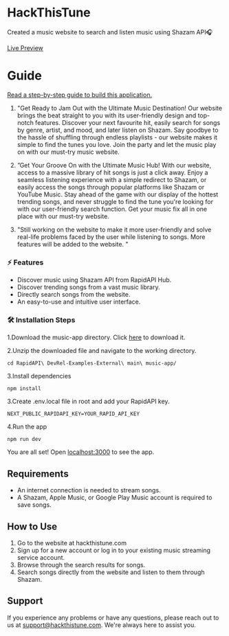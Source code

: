 # HackThisTune

Created a music website to search and listen music using Shazam API🎧

[Live Preview](https://rapidapi-example-music-app.vercel.app/)

# Guide

[Read a step-by-step guide to build this application.](https://rapidapi.com/guides/build-music-app)

1. "Get Ready to Jam Out with the Ultimate Music Destination! Our website brings the beat straight to you with its user-friendly design and top-notch features. Discover your next favourite hit, easily search for songs by genre, artist, and mood, and later listen on Shazam. Say goodbye to the hassle of shuffling through endless playlists - our website makes it simple to find the tunes you love. Join the party and let the music play on with our must-try music website.

2. ”Get Your Groove On with the Ultimate Music Hub! With our website, access to a massive library of hit songs is just a click away. Enjoy a seamless listening experience with a simple redirect to Shazam, or easily access the songs through popular platforms like Shazam or YouTube Music. Stay ahead of the game with our display of the hottest trending songs, and never struggle to find the tune you're looking for with our user-friendly search function. Get your music fix all in one place with our must-try website.

3. "Still working on the website to make it more user-friendly and solve real-life problems faced by the user while listening to songs. More features will be added to the website. "
### ⚡️ Features

- Discover music using Shazam API from RapidAPI Hub.
- Discover trending songs from a vast music library.
- Directly search songs from the website.
- An easy-to-use and intuitive user interface.

### 🛠️ Installation Steps

1.Download the music-app directory. Click [here](https://download-directory.github.io/?url=https://github.com/RapidAPI/DevRel-Examples-External/tree/main/music-app) to download it.

2.Unzip the downloaded file and navigate to the working directory.
```
cd RapidAPI\ DevRel-Examples-External\ main\ music-app/
```
3.Install dependencies
```
npm install
```

3.Create .env.local file in root and add your RapidAPI key.
```
NEXT_PUBLIC_RAPIDAPI_KEY=YOUR_RAPID_API_KEY
```

4.Run the app
```
npm run dev
```

You are all set! Open [localhost:3000](http://localhost:3000/) to see the app.


## **Requirements**

- An internet connection is needed to stream songs.
- A Shazam, Apple Music, or Google Play Music account is required to save songs.

## **How to Use**

1. Go to the website at hackthistune.com
2. Sign up for a new account or log in to your existing music streaming service account.
3. Browse through the search results for songs.
4. Search songs directly from the website and listen to them through Shazam.

## **Support**

If you experience any problems or have any questions, please reach out to us at [support@hackthistune.com](mailto:support@hackthistunes.com). We're always here to assist you.
